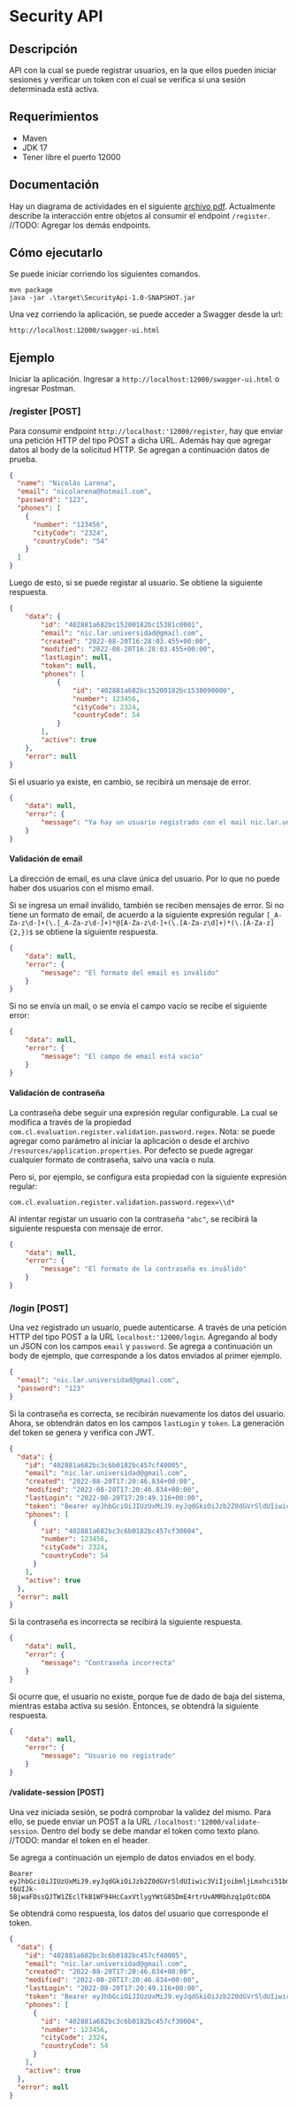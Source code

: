 # Security API

## Descripción

API con la cual se puede registrar usuarios, en la que ellos pueden iniciar sesiones y verificar un token con el cual se verifica si una sesión determinada está activa.

## Requerimientos

* Maven
* JDK 17
* Tener libre el puerto 12000

## Documentación

Hay un diagrama de actividades en el siguiente [archivo pdf](/doc/RegisterEndpointActivityDiagram.pdf). Actualmente describe la interacción entre objetos al consumir el endpoint ```/register```.
//TODO: Agregar los demás endpoints.

## Cómo ejecutarlo

Se puede iniciar corriendo los siguientes comandos.

```
mvn package
java -jar .\target\SecurityApi-1.0-SNAPSHOT.jar
```

Una vez corriendo la aplicación, se puede acceder a Swagger desde la url:

```
http://localhost:12000/swagger-ui.html
```

## Ejemplo

Iniciar la aplicación.
Ingresar a ```http://localhost:12000/swagger-ui.html``` o ingresar Postman.

### /register [POST]

Para consumir endpoint ```http://localhost:'12000/register```, hay que enviar una petición HTTP del tipo POST a dicha URL. Además  hay que agregar datos al body de la solicitud HTTP. Se agregan a continuación datos de prueba.

```json
{
  "name": "Nicolás Larena",
  "email": "nicolarena@hotmail.com",
  "password": "123",
  "phones": [
    {
      "number": "123456",
      "cityCode": "2324",
      "countryCode": "54"
    }
  ]
}
```

Luego de esto, si se puede registar al usuario. Se obtiene la siguiente respuesta.

```json
{
    "data": {
        "id": "402881a682bc15200182bc15381c0001",
        "email": "nic.lar.universidad@gmail.com",
        "created": "2022-08-20T16:28:03.455+00:00",
        "modified": "2022-08-20T16:28:03.455+00:00",
        "lastLogin": null,
        "token": null,
        "phones": [
            {
                "id": "402881a682bc15200182bc1538090000",
                "number": 123456,
                "cityCode": 2324,
                "countryCode": 54
            }
        ],
        "active": true
    },
    "error": null
}
```

Si el usuario ya existe, en cambio, se recibirá un mensaje de error.

```json
{
    "data": null,
    "error": {
        "message": "Ya hay un usuario registrado con el mail nic.lar.universidad@gmail.com"
    }
}
```

#### Validación de email

La dirección de email, es una clave única del usuario. Por lo que no puede haber dos usuarios con el mismo email.

Si se ingresa un email inválido, también se reciben mensajes de error. Si no tiene un formato de email, de acuerdo a la siguiente expresión regular ```[_A-Za-z\d-]+(\.[_A-Za-z\d-]+)*@[A-Za-z\d-]+(\.[A-Za-z\d]+)*(\.[A-Za-z]{2,})$``` se obtiene la siguiente respuesta.

```json
{
    "data": null,
    "error": {
        "message": "El formato del email es inválido"
    }
}
```

Si no se envía un mail, o se envía el campo vacío se recibe el siguiente error:

```json
{
    "data": null,
    "error": {
        "message": "El campo de email está vacío"
    }
}
```

#### Validación de contraseña

La contraseña debe seguir una expresión regular configurable. La cual se modifica a través de la propiedad ```com.cl.evaluation.register.validation.password.regex```. Nota: se puede agregar como parámetro al iniciar la aplicación o desde el archivo ```/resources/application.properties```.
Por defecto se puede agregar cualquier formato de contraseña, salvo una vacía o nula.

Pero si, por ejemplo, se configura esta propiedad con la siguiente expresión regular:

```
com.cl.evaluation.register.validation.password.regex=\\d*
```

Al intentar registar un usuario con la contraseña ```"abc"```, se recibirá la siguiente respuesta con mensaje de error.

```json
{
    "data": null,
    "error": {
        "message": "El formato de la contraseña es inválido"
    }
}
```

### /login [POST]

Una vez registrado un usuario, puede autenticarse. A través de una petición HTTP del tipo POST a la URL ```localhost:'12000/login```. Agregando al body un JSON con los campos ```email``` y ```password```. Se agrega a continuación un body de ejemplo, que corresponde a los datos enviados al primer ejemplo.

```json
{
  "email": "nic.lar.universidad@gmail.com",
  "password": "123"
}
```

Si la contraseña es correcta, se recibirán nuevamente los datos del usuario. Ahora, se obtendrán datos en los campos ```lastLogin``` y ```token```.
La generación del token se genera y verifica con JWT.

```json
{
  "data": {
    "id": "402881a682bc3c6b0182bc457cf40005",
    "email": "nic.lar.universidad@gmail.com",
    "created": "2022-08-20T17:20:46.834+00:00",
    "modified": "2022-08-20T17:20:46.834+00:00",
    "lastLogin": "2022-08-20T17:20:49.116+00:00",
    "token": "Bearer eyJhbGciOiJIUzUxMiJ9.eyJqdGkiOiJzb2Z0dGVrSldUIiwic3ViIjoibmljLmxhci51bml2ZXJzaWRhZEBnbWFpbC5jb20iLCJhdXRob3JpdGllcyI6WyJST0xFX1VTRVIiXSwiaWF0IjoxNjYxMDE2MDQ5LCJleHAiOjE2NjEwMTY2NDl9.PXnd4Rmq6gOO-t6UIJk-5BjwaFDssQJTW1ZEclTkB1WF94HcCaxVtlygYWtG85DmE4rtrUvAMRbhzq1pOtcODA",
    "phones": [
      {
        "id": "402881a682bc3c6b0182bc457cf30004",
        "number": 123456,
        "cityCode": 2324,
        "countryCode": 54
      }
    ],
    "active": true
  },
  "error": null
}
```

Si la contraseña es incorrecta se recibirá la siguiente respuesta.

```json
{
    "data": null,
    "error": {
        "message": "Contraseña incorrecta"
    }
}
```

Si ocurre que, el usuario no existe, porque fue de dado de baja del sistema, mientras estaba activa su sesión. Entonces, se obtendrá la siguiente respuesta.

```json
{
    "data": null,
    "error": {
        "message": "Usuario no registrado"
    }
}
```

#### /validate-session [POST]

Una vez iniciada sesión, se podrá comprobar la validez del mismo. Para ello, se puede enviar un POST a la URL ```/localhost:'12000/validate-session```. Dentro del body se debe mandar el token como texto plano.
//TODO: mandar el token en el header.

Se agrega a continuación un ejemplo de datos enviados en el body.

```
Bearer eyJhbGciOiJIUzUxMiJ9.eyJqdGkiOiJzb2Z0dGVrSldUIiwic3ViIjoibmljLmxhci51bml2ZXJzaWRhZEBnbWFpbC5jb20iLCJhdXRob3JpdGllcyI6WyJST0xFX1VTRVIiXSwiaWF0IjoxNjYxMDE2MDQ5LCJleHAiOjE2NjEwMTY2NDl9.PXnd4Rmq6gOO-t6UIJk-5BjwaFDssQJTW1ZEclTkB1WF94HcCaxVtlygYWtG85DmE4rtrUvAMRbhzq1pOtcODA
```

Se obtendrá como respuesta, los datos del usuario que corresponde el token.

```json
{
  "data": {
    "id": "402881a682bc3c6b0182bc457cf40005",
    "email": "nic.lar.universidad@gmail.com",
    "created": "2022-08-20T17:20:46.834+00:00",
    "modified": "2022-08-20T17:20:46.834+00:00",
    "lastLogin": "2022-08-20T17:20:49.116+00:00",
    "token": "Bearer eyJhbGciOiJIUzUxMiJ9.eyJqdGkiOiJzb2Z0dGVrSldUIiwic3ViIjoibmljLmxhci51bml2ZXJzaWRhZEBnbWFpbC5jb20iLCJhdXRob3JpdGllcyI6WyJST0xFX1VTRVIiXSwiaWF0IjoxNjYxMDE2MDQ5LCJleHAiOjE2NjEwMTY2NDl9.PXnd4Rmq6gOO-t6UIJk-5BjwaFDssQJTW1ZEclTkB1WF94HcCaxVtlygYWtG85DmE4rtrUvAMRbhzq1pOtcODA",
    "phones": [
      {
        "id": "402881a682bc3c6b0182bc457cf30004",
        "number": 123456,
        "cityCode": 2324,
        "countryCode": 54
      }
    ],
    "active": true
  },
  "error": null
}
```

